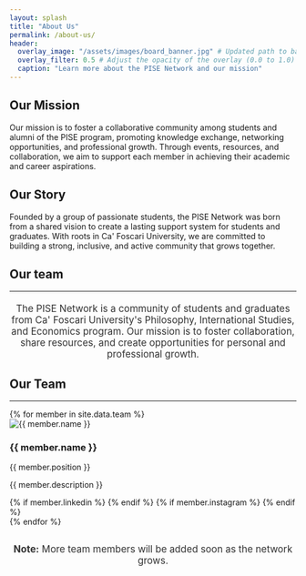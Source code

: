 ```yaml
---
layout: splash
title: "About Us"
permalink: /about-us/
header:
  overlay_image: "/assets/images/board_banner.jpg" # Updated path to banner image
  overlay_filter: 0.5 # Adjust the opacity of the overlay (0.0 to 1.0)
  caption: "Learn more about the PISE Network and our mission"
---
```


<!-- Our Mission Section -->
<div class="mission-section">
  <h2>Our Mission</h2>
  <p>
    Our mission is to foster a collaborative community among students and alumni of the PISE program,
    promoting knowledge exchange, networking opportunities, and professional growth. Through events,
    resources, and collaboration, we aim to support each member in achieving their academic and
    career aspirations.
  </p>
</div>

<!-- Our Story Section -->
<div class="story-section">
  <h2>Our Story</h2>
  <p>
    Founded by a group of passionate students, the PISE Network was born from a shared vision to
    create a lasting support system for students and graduates. With roots in Ca' Foscari University,
    we are committed to building a strong, inclusive, and active community that grows together.
  </p>
</div>


<!-- Add the section title and divider -->
<div class="team-section">
  <h2>Our team</h2>
  <hr>
  <p style="text-align: center; font-size: 1.2em; color: #333; margin-top: 20px;">
    The PISE Network is a community of students and graduates from Ca' Foscari University's Philosophy, International Studies, and Economics program. Our mission is to foster collaboration, share resources, and create opportunities for personal and professional growth.
  </p>
</div>

<div class="team-section">
  <h2>Our Team</h2>
  <hr>
  <div class="business-card-container">
    {% for member in site.data.team %}
    <div class="business-card">
      <div class="business-card-inner">
        <!-- Front of the card -->
        <div class="business-card-front">
          <img src="{{ site.baseurl }}{{ member.image }}" alt="{{ member.name }}">
          <h3>{{ member.name }}</h3>
          <p class="board-position">{{ member.position }}</p>
        </div>
        <!-- Back of the card -->
        <div class="business-card-back">
          <p>{{ member.description }}</p>
          <div class="social-links">
            {% if member.linkedin %}
            <a href="{{ member.linkedin }}" target="_blank" aria-label="LinkedIn profile of {{ member.name }}">
              <i class="fab fa-linkedin"></i>
            </a>
            {% endif %}
            {% if member.instagram %}
            <a href="{{ member.instagram }}" target="_blank" aria-label="Instagram profile of {{ member.name }}">
              <i class="fab fa-instagram"></i>
            </a>
            {% endif %}
          </div>
        </div>
      </div>
    </div>
    {% endfor %}
  </div>
</div>




<div class="note" style="text-align: center; font-size: 1.2em; color: #333; margin-top: 30px;">
  <strong>Note:</strong> More team members will be added soon as the network grows.
</div>



